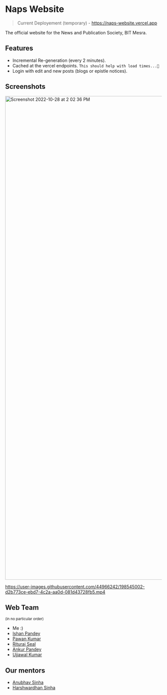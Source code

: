 # Naps Website

> Current Deployement (temporary) - https://naps-website.vercel.app

The official website for the News and Publication Society, BIT Mesra.

## Features

- Incremental Re-generation (every 2 minutes).
- Cached at the vercel endpoints. `This should help with load times...🫠 `
- Login with edit and new posts (blogs or epistle notices).

## Screenshots

<img width="1552" alt="Screenshot 2022-10-28 at 2 02 36 PM" src="https://user-images.githubusercontent.com/44966242/198542523-6df50abd-5c3d-4c9a-ba80-1a2eeb7950b0.png">

https://user-images.githubusercontent.com/44966242/198545002-d2b773ce-ebd7-4c2a-aa0d-081d43728fb5.mp4

## Web Team
<sup>(in no particular order)</sup>

- Me :)
- [Ishan Pandey](https://ishanpandey703.netlify.app)
- [Pawan Kumar](https://www.linkedin.com/in/pawan-kumar-2122bb214/)
- [Rituraj Seal](https://www.linkedin.com/in/rituraj-seal-48a8031bb/)
- [Ankur Pandey](https://www.linkedin.com/in/ankur-pandey07/)
- [Ujjawal Kumar](https://www.linkedin.com/in/ujjawal-kumar-7a6ba2226)

## Our mentors

- [Anubhav Sinha](https://www.linkedin.com/in/sinhaanubhav79/)
- [Harshwardhan Sinha](https://www.instagram.com/harsh27vardhana/)
